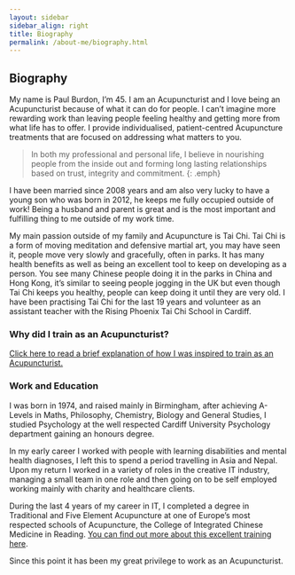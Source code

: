 ```yaml
---
layout: sidebar
sidebar_align: right
title: Biography
permalink: /about-me/biography.html
---
```


## Biography
My name is Paul Burdon, I’m 45.  I am an Acupuncturist and I love being an Acupuncturist because of what it can do for people. I can’t imagine more rewarding work than leaving people feeling healthy and getting more from what life has to offer. I provide individualised, patient-centred Acupuncture treatments that are focused on addressing what matters to you. 

> In both my professional and personal life, I believe in nourishing people from the inside out and forming long lasting relationships based on trust, integrity and commitment.
{: .emph}

I have been married since 2008 years and am also very lucky to have a young son who was born in 2012, he keeps me fully occupied outside of work!
Being a husband and parent is great and is the most important and fulfilling thing to me outside of my work time.

My main passion outside of my family and Acupuncture is Tai Chi. Tai Chi is a form of moving meditation and defensive martial art, you may have seen it, people move very slowly and gracefully, often in parks. It has many health benefits as well as being an excellent tool to keep on developing as a person. You see many Chinese people doing it in the parks in China and Hong Kong, it’s similar to seeing people jogging in the UK but even though Tai Chi keeps you healthy, people can keep doing it until they are very old. I have been practising Tai Chi for the last 19 years and volunteer as an assistant teacher with the Rising Phoenix Tai Chi School in Cardiff.


### Why did I train as an Acupuncturist?

[Click here to read a brief explanation of how I was inspired to train as an Acupuncturist.](/about-me/why-did-i-train-as-an-acupuncturist.html)


### Work and Education
I was born in 1974, and raised mainly in Birmingham, after achieving A-Levels in Maths, Philosophy, Chemistry, Biology and General Studies, I studied Psychology at the well respected Cardiff University Psychology department gaining an honours degree.

In my early career I worked with people with learning disabilities and mental health diagnoses, I left this to spend a period travelling in Asia and Nepal. Upon my return I worked in a variety of roles in the creative IT industry, managing a small team in one role and then going on to be self employed working mainly with charity and healthcare clients.

During the last 4 years of my career in IT,  I completed a degree in Traditional and Five Element Acupuncture at one of Europe’s most respected schools of Acupuncture, the College of Integrated Chinese Medicine in Reading. [You can find out more about this excellent training here](https://www.acupuncturecollege.org.uk/).

Since this point it has been my great privilege to work as an Acupuncturist.
